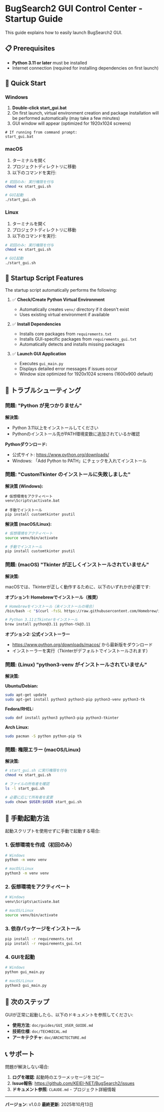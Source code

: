 # BugSearch2 GUI Control Center - Startup Guide

This guide explains how to easily launch BugSearch2 GUI.

## 📋 Prerequisites

- **Python 3.11 or later** must be installed
- Internet connection (required for installing dependencies on first launch)

## 🚀 Quick Start

### Windows

1. **Double-click start_gui.bat**
2. On first launch, virtual environment creation and package installation will be performed automatically (may take a few minutes)
3. GUI window will appear (optimized for 1920x1024 screens)

```batch
# If running from command prompt:
start_gui.bat
```

### macOS

1. ターミナルを開く
2. プロジェクトディレクトリに移動
3. 以下のコマンドを実行:

```bash
# 初回のみ: 実行権限を付与
chmod +x start_gui.sh

# GUI起動
./start_gui.sh
```

### Linux

1. ターミナルを開く
2. プロジェクトディレクトリに移動
3. 以下のコマンドを実行:

```bash
# 初回のみ: 実行権限を付与
chmod +x start_gui.sh

# GUI起動
./start_gui.sh
```

## 🔧 Startup Script Features

The startup script automatically performs the following:

1. ✅ **Check/Create Python Virtual Environment**
   - Automatically creates `venv/` directory if it doesn't exist
   - Uses existing virtual environment if available

2. ✅ **Install Dependencies**
   - Installs core packages from `requirements.txt`
   - Installs GUI-specific packages from `requirements_gui.txt`
   - Automatically detects and installs missing packages

3. ✅ **Launch GUI Application**
   - Executes `gui_main.py`
   - Displays detailed error messages if issues occur
   - Window size optimized for 1920x1024 screens (1600x900 default)

## 🐛 トラブルシューティング

### 問題: "Python が見つかりません"

**解決策:**
- Python 3.11以上をインストールしてください
- Pythonのインストール先がPATH環境変数に追加されているか確認

**Pythonダウンロード:**
- 公式サイト: https://www.python.org/downloads/
- Windows: 「Add Python to PATH」にチェックを入れてインストール

### 問題: "CustomTkinter のインストールに失敗しました"

**解決策 (Windows):**
```batch
# 仮想環境をアクティベート
venv\Scripts\activate.bat

# 手動でインストール
pip install customtkinter psutil
```

**解決策 (macOS/Linux):**
```bash
# 仮想環境をアクティベート
source venv/bin/activate

# 手動でインストール
pip install customtkinter psutil
```

### 問題: (macOS) "Tkinter が正しくインストールされていません"

**解決策:**

macOSでは、Tkinterが正しく動作するために、以下のいずれかが必要です:

**オプション1: Homebrewでインストール（推奨）**
```bash
# Homebrewをインストール（未インストールの場合）
/bin/bash -c "$(curl -fsSL https://raw.githubusercontent.com/Homebrew/install/HEAD/install.sh)"

# Python 3.11とTkinterをインストール
brew install python@3.11 python-tk@3.11
```

**オプション2: 公式インストーラー**
- https://www.python.org/downloads/macos/ から最新版をダウンロード
- インストーラーを実行（Tkinterがデフォルトでインストールされます）

### 問題: (Linux) "python3-venv がインストールされていません"

**解決策:**

**Ubuntu/Debian:**
```bash
sudo apt-get update
sudo apt-get install python3 python3-pip python3-venv python3-tk
```

**Fedora/RHEL:**
```bash
sudo dnf install python3 python3-pip python3-tkinter
```

**Arch Linux:**
```bash
sudo pacman -S python python-pip tk
```

### 問題: 権限エラー (macOS/Linux)

**解決策:**
```bash
# start_gui.sh に実行権限を付与
chmod +x start_gui.sh

# ファイルの所有者を確認
ls -l start_gui.sh

# 必要に応じて所有者を変更
sudo chown $USER:$USER start_gui.sh
```

## 📝 手動起動方法

起動スクリプトを使用せずに手動で起動する場合:

### 1. 仮想環境を作成（初回のみ）
```bash
# Windows
python -m venv venv

# macOS/Linux
python3 -m venv venv
```

### 2. 仮想環境をアクティベート
```bash
# Windows
venv\Scripts\activate.bat

# macOS/Linux
source venv/bin/activate
```

### 3. 依存パッケージをインストール
```bash
pip install -r requirements.txt
pip install -r requirements_gui.txt
```

### 4. GUIを起動
```bash
# Windows
python gui_main.py

# macOS/Linux
python3 gui_main.py
```

## 🎯 次のステップ

GUIが正常に起動したら、以下のドキュメントを参照してください:

- **使用方法**: `doc/guides/GUI_USER_GUIDE.md`
- **技術仕様**: `doc/TECHNICAL.md`
- **アーキテクチャ**: `doc/ARCHITECTURE.md`

## 📞 サポート

問題が解決しない場合:

1. **ログを確認**: 起動時のエラーメッセージをコピー
2. **Issue報告**: https://github.com/KEIEI-NET/BugSearch2/issues
3. **ドキュメント参照**: `CLAUDE.md` - プロジェクト詳細情報

---

**バージョン**: v1.0.0
**最終更新**: 2025年10月13日
